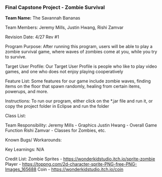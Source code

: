 ### Final Capstone Project - Zombie Survival

**Team Name:** The Savannah Bananas

Team Members: Jeremy Mills, Justin Hwang, Rishi Zamvar

Revision Date: 4/27 Rev #1

Program Purpose: After running this program, users will be able to play a zombie survival game, where waves of zombies come at you, while you try to survive.

Target User Profile: Our Target User Profile is people who like to play video games, and one who does not enjoy playing cooperatively

Feature List: Some features for our game include zombie waves, finding items on the floor that spawn randomly, healing from certain items, powerups, and more.

Instructions: To run our program, either click on the *.jar file and run it, or copy the project folder in Eclipse and run the folder

Class List:

Team Responsibility: Jeremy Mills - Graphics
			    Justin Hwang - Overall Game Function
			    Rishi Zamvar - Classes for Zombies, etc.

Known Bugs/ Workarounds:

Key Learnings: N/A

Credit List:
Zombie Sprites - https://wonderkidstudio.itch.io/sprite-zombie
Player - https://toppng.com/2d-character-sprite-PNG-free-PNG-Images_165688
Coin - https://wonderkidstudio.itch.io/coin
